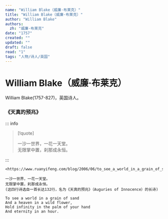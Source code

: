 ```yaml
---
name: "William Blake（威廉·布莱克）"
title: "William Blake（威廉·布莱克）"
author: "William Blake"
authors:
  zh: "威廉·布莱克"
date: "1757"
created: ""
updated: ""
draft: false
read: "1"
tags: "人物/诗人/英国"
---
```


# William Blake（威廉·布莱克）

William Blake(1757-827)，英国诗人。

### 《天真的预兆》

::: info

> [!quote]
>
> 一沙一世界，一花一天堂。  
> 无限掌中置，刹那成永恒。  

:::

```
<https://www.ruanyifeng.com/blog/2006/06/to_see_a_world_in_a_grain_of_s.html>

一沙一世界，一花一天堂。
无限掌中置，刹那成永恒。
(这四行诗选自一首长达132行，名为《天真的预兆》（Auguries of Innocence）的长诗)

To see a world in a grain of sand
And a heaven in a wild flower,
Hold infinity in the palm of your hand
And eternity in an hour.
```
